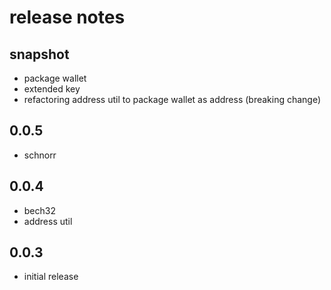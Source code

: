 # release notes

## snapshot
- package wallet
- extended key
- refactoring address util to package wallet as address (breaking change)

## 0.0.5
- schnorr

## 0.0.4
- bech32
- address util 

## 0.0.3
- initial release

